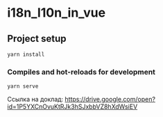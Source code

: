 # i18n_l10n_in_vue

## Project setup
```
yarn install
```

### Compiles and hot-reloads for development
```
yarn serve
```

Ссылка на доклад: https://drive.google.com/open?id=1P5YXCnOvuKtRJk3hSJxbbVZ8hXdWsiEV
